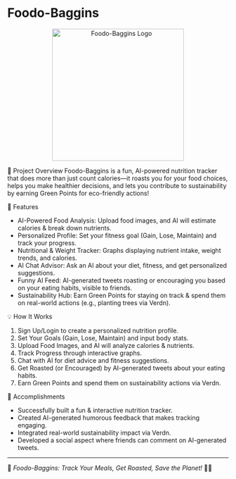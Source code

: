 # Foodo-Baggins
<p align="center">
  <img src="https://github.com/user-attachments/assets/4a5dfa14-7082-461e-9113-44101020b447" alt="Foodo-Baggins Logo" width="300">
</p>

 📌 Project Overview
Foodo-Baggins is a fun, AI-powered nutrition tracker that does more than just count calories—it roasts you for your food choices, helps you make healthier decisions, and lets you contribute to sustainability by earning Green Points for eco-friendly actions!

 🎯 Features
- AI-Powered Food Analysis: Upload food images, and AI will estimate calories & break down nutrients.
- Personalized Profile: Set your fitness goal (Gain, Lose, Maintain) and track your progress.
- Nutritional & Weight Tracker: Graphs displaying nutrient intake, weight trends, and calories.
- AI Chat Advisor: Ask an AI about your diet, fitness, and get personalized suggestions.
- Funny AI Feed: AI-generated tweets roasting or encouraging you based on your eating habits, visible to friends.
- Sustainability Hub: Earn Green Points for staying on track & spend them on real-world actions (e.g., planting trees via Verdn).

 💡 How It Works
1. Sign Up/Login to create a personalized nutrition profile.
2. Set Your Goals (Gain, Lose, Maintain) and input body stats.
3. Upload Food Images, and AI will analyze calories & nutrients.
4. Track Progress through interactive graphs.
5. Chat with AI for diet advice and fitness suggestions.
6. Get Roasted (or Encouraged) by AI-generated tweets about your eating habits.
7. Earn Green Points and spend them on sustainability actions via Verdn.

 🎉 Accomplishments
- Successfully built a fun & interactive nutrition tracker.
- Created AI-generated humorous feedback that makes tracking engaging.
- Integrated real-world sustainability impact via Verdn.
- Developed a social aspect where friends can comment on AI-generated tweets.
---
🎉 *Foodo-Baggins: Track Your Meals, Get Roasted, Save the Planet!* 🌱🔥
